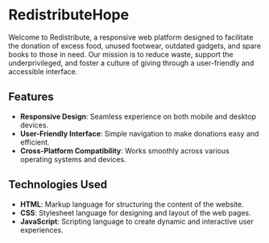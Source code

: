 # RedistributeHope

Welcome to Redistribute, a responsive web platform designed to facilitate the donation of excess food, unused footwear, outdated gadgets, and spare books to those in need. Our mission is to reduce waste, support the underprivileged, and foster a culture of giving through a user-friendly and accessible interface.

## Features

- **Responsive Design**: Seamless experience on both mobile and desktop devices.
- **User-Friendly Interface**: Simple navigation to make donations easy and efficient.
- **Cross-Platform Compatibility**: Works smoothly across various operating systems and devices.

## Technologies Used

- **HTML**: Markup language for structuring the content of the website.
- **CSS**: Stylesheet language for designing and layout of the web pages.
- **JavaScript**: Scripting language to create dynamic and interactive user experiences.
